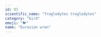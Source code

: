 ```yaml
---
id: 83
scientific_name: "Troglodytes troglodytes"
category: "bird"
emoji: "🐦"
name: "Eurasian wren"
---
```

